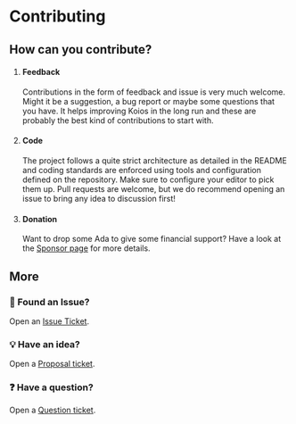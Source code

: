 # Contributing

## How can you contribute?

1. #### Feedback
   Contributions in the form of feedback and issue is very much welcome. Might it be a suggestion, a bug report or maybe some questions that you have. It helps improving Koios in the long run and these are probably the best kind of contributions to start with.
2. #### Code
   The project follows a quite strict architecture as detailed in the README and coding standards are enforced using tools and configuration defined on the repository. Make sure to configure your editor to pick them up. Pull requests are welcome, but we do recommend opening an issue to bring any idea to discussion first!
3. #### Donation
   Want to drop some Ada to give some financial support? Have a look at the [Sponsor page](https://github.com/adabox-aio/dextreme-sdk/blob/master/SPONSORS.md) for more details.

## More

### :bug: Found an Issue?
Open an [Issue Ticket](https://github.com/dabox-aio/dextreme-sdk/issues/new?template=bug.md).

### :bulb: Have an idea?
Open a [Proposal ticket](https://github.com/dabox-aio/dextreme-sdk/issues/new?template=idea.md).

### :question: Have a question?
Open a [Question ticket](https://github.com/dabox-aio/dextreme-sdk/issues/new).
